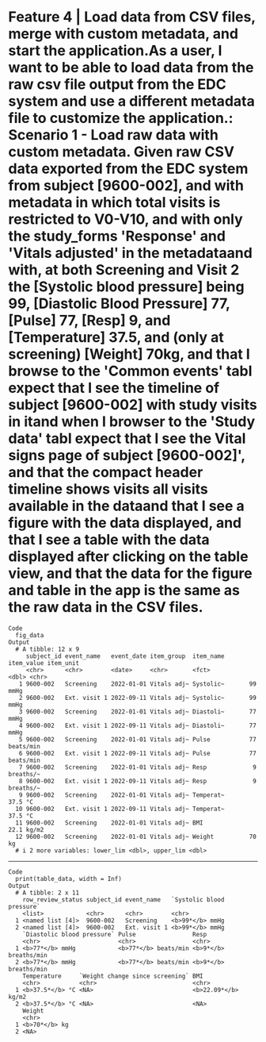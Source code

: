 # Feature 4 | Load data from CSV files, merge with custom metadata, and start the application.As a user, I want to be able to load data from the raw csv file output from the EDC system and use a different metadata file to customize the application.: Scenario 1 - Load raw data with custom metadata. Given raw CSV data exported from the EDC system from subject [9600-002], and with metadata in which total visits is restricted to V0-V10, and with only the study_forms 'Response' and 'Vitals adjusted' in the metadataand with, at both Screening and Visit 2 the [Systolic blood pressure] being 99, [Diastolic Blood Pressure] 77, [Pulse] 77, [Resp] 9, and [Temperature] 37.5, and (only at screening) [Weight] 70kg, and that I browse to the 'Common events' tabI expect that I see the timeline of subject [9600-002] with study visits in itand when I browser to the 'Study data' tabI expect that I see the Vital signs page of subject [9600-002]', and that the compact header timeline shows visits all visits available in the dataand that I see a figure with the data displayed, and that I see a table with the data displayed after clicking on the table view, and that the data for the figure and table in the app is the same as the raw data in the CSV files.

    Code
      fig_data
    Output
      # A tibble: 12 x 9
         subject_id event_name   event_date item_group  item_name item_value item_unit
         <chr>      <chr>        <date>     <chr>       <fct>          <dbl> <chr>    
       1 9600-002   Screening    2022-01-01 Vitals adj~ Systolic~       99   mmHg     
       2 9600-002   Ext. visit 1 2022-09-11 Vitals adj~ Systolic~       99   mmHg     
       3 9600-002   Screening    2022-01-01 Vitals adj~ Diastoli~       77   mmHg     
       4 9600-002   Ext. visit 1 2022-09-11 Vitals adj~ Diastoli~       77   mmHg     
       5 9600-002   Screening    2022-01-01 Vitals adj~ Pulse           77   beats/min
       6 9600-002   Ext. visit 1 2022-09-11 Vitals adj~ Pulse           77   beats/min
       7 9600-002   Screening    2022-01-01 Vitals adj~ Resp             9   breaths/~
       8 9600-002   Ext. visit 1 2022-09-11 Vitals adj~ Resp             9   breaths/~
       9 9600-002   Screening    2022-01-01 Vitals adj~ Temperat~       37.5 °C       
      10 9600-002   Ext. visit 1 2022-09-11 Vitals adj~ Temperat~       37.5 °C       
      11 9600-002   Screening    2022-01-01 Vitals adj~ BMI             22.1 kg/m2    
      12 9600-002   Screening    2022-01-01 Vitals adj~ Weight          70   kg       
      # i 2 more variables: lower_lim <dbl>, upper_lim <dbl>

---

    Code
      print(table_data, width = Inf)
    Output
      # A tibble: 2 x 11
        row_review_status subject_id event_name   `Systolic blood pressure`
        <list>            <chr>      <chr>        <chr>                    
      1 <named list [4]>  9600-002   Screening    <b>99*</b> mmHg          
      2 <named list [4]>  9600-002   Ext. visit 1 <b>99*</b> mmHg          
        `Diastolic blood pressure` Pulse                Resp                 
        <chr>                      <chr>                <chr>                
      1 <b>77*</b> mmHg            <b>77*</b> beats/min <b>9*</b> breaths/min
      2 <b>77*</b> mmHg            <b>77*</b> beats/min <b>9*</b> breaths/min
        Temperature     `Weight change since screening` BMI                
        <chr>           <chr>                           <chr>              
      1 <b>37.5*</b> °C <NA>                            <b>22.09*</b> kg/m2
      2 <b>37.5*</b> °C <NA>                            <NA>               
        Weight       
        <chr>        
      1 <b>70*</b> kg
      2 <NA>         

